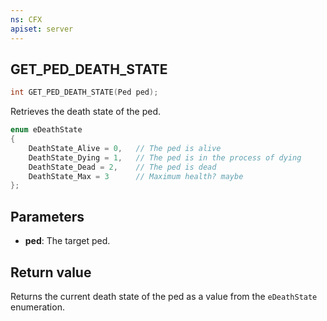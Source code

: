 ```yaml
---
ns: CFX
apiset: server
---
```

## GET_PED_DEATH_STATE

```c
int GET_PED_DEATH_STATE(Ped ped);
```
Retrieves the death state of the ped.

```c
enum eDeathState
{
    DeathState_Alive = 0,   // The ped is alive
    DeathState_Dying = 1,   // The ped is in the process of dying
    DeathState_Dead = 2,    // The ped is dead
    DeathState_Max = 3      // Maximum health? maybe
};
```

## Parameters
* **ped**: The target ped.

## Return value
Returns the current death state of the ped as a value from the `eDeathState` enumeration.